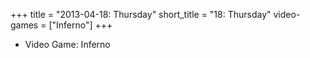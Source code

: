 +++
title = "2013-04-18: Thursday"
short_title = "18: Thursday"
video-games = ["Inferno"]
+++


* Video Game: Inferno